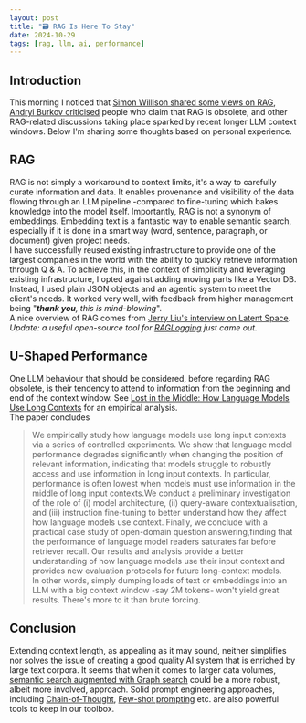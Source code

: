 ```yaml
---
layout: post
title: "🗃️ RAG Is Here To Stay"
date: 2024-10-29
tags: [rag, llm, ai, performance]
---
```

<!--more-->

## Introduction
This morning I noticed that [Simon Willison shared some views on RAG](https://xcancel.com/simonw/status/1850928417363149049), [Andryi Burkov criticised](https://xcancel.com/burkov/status/1851159933913280647) people who claim that RAG is obsolete, and other RAG-related discussions taking place sparked by recent longer LLM context windows. Below I'm sharing some thoughts based on personal experience.   

## RAG
RAG is not simply a workaround to context limits, it's a way to carefully curate information and data. It enables provenance and visibility of the data flowing through an LLM pipeline -compared to fine-tuning which bakes knowledge into the model itself. Importantly, RAG is not a synonym of embeddings. Embedding text is a fantastic way to enable semantic search, especially if it is done in a smart way (word, sentence, paragraph, or document) given project needs.   
I have successfully reused existing infrastructure to provide one of the largest companies in the world with the ability to quickly retrieve information through Q & A. To achieve this, in the context of simplicity and leveraging existing infrastructure, I opted against adding moving parts like a Vector DB. Instead, I used plain JSON objects and an agentic system to meet the client's needs. It worked very well, with feedback from higher management being "_**thank you**, this is mind-blowing_".      
A nice overview of RAG comes from [Jerry Liu's interview on Latent Space](https://www.latent.space/p/llamaindex).  
_Update: a useful open-source tool for [RAGLogging](https://github.com/Brandon-c-tech/RAG-logger) just came out._ 

## U-Shaped Performance 
One LLM behaviour that should be considered, before regarding RAG obsolete, is their tendency to attend to information from the beginning and end of the context window. See [Lost in the Middle: How Language Models Use Long Contexts](https://arxiv.org/abs/2307.03172) for an empirical analysis.  
The paper concludes
> We empirically study how language models use long input contexts via a series of controlled experiments. We show that language model performance degrades significantly when changing the position of relevant information, indicating that models struggle to robustly access and use information in long input contexts. In particular, performance is often lowest when models must use information in the middle of long input contexts.We conduct a preliminary investigation of the role of (i) model architecture, (ii) query-aware contextualisation, and (iii) instruction fine-tuning to better understand how they affect how language models use context. Finally, we conclude with a practical case study of open-domain question answering,finding that the performance of language model readers saturates far before retriever recall. Our results and analysis provide a better understanding of how language models use their input context and provides new evaluation protocols for future long-context models.  
In other words, simply dumping loads of text or embeddings into an LLM with a big context window -say 2M tokens- won't yield great results. There's more to it than brute forcing.    

## Conclusion
Extending context length, as appealing as it may sound, neither simplifies nor solves the issue of creating a good quality AI system that is enriched by large text corpora. It seems that when it comes to larger data volumes, [semantic search augmented with Graph search](https://www.youtube.com/watch?v=5e1Wzbr8wGU) could be a more robust, albeit more involved, approach. Solid prompt engineering approaches, including [Chain-of-Thought](https://www.promptingguide.ai/techniques/cot), [Few-shot prompting](https://www.promptingguide.ai/techniques/fewshot) etc. are also powerful tools to keep in our toolbox.    

